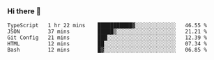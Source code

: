 ### Hi there 👋

<!--START_SECTION:waka-->
```text
TypeScript   1 hr 22 mins    ███████████▓░░░░░░░░░░░░░   46.55 % 
JSON         37 mins         █████▒░░░░░░░░░░░░░░░░░░░   21.21 % 
Git Config   21 mins         ███░░░░░░░░░░░░░░░░░░░░░░   12.39 % 
HTML         12 mins         ██░░░░░░░░░░░░░░░░░░░░░░░   07.34 % 
Bash         12 mins         █▓░░░░░░░░░░░░░░░░░░░░░░░   06.85 % 
```
<!--END_SECTION:waka-->

<!--
**arlenxuzj/arlenxuzj** is a ✨ _special_ ✨ repository because its `README.md` (this file) appears on your GitHub profile.

Here are some ideas to get you started:

- 🔭 I’m currently working on ...
- 🌱 I’m currently learning ...
- 👯 I’m looking to collaborate on ...
- 🤔 I’m looking for help with ...
- 💬 Ask me about ...
- 📫 How to reach me: ...
- 😄 Pronouns: ...
- ⚡ Fun fact: ...
-->
